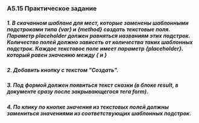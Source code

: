 ### A5.15 Практическое задание ###
##### 1. В скачанном шаблоне для мест, которые заменены шаблонными подстроками типа __{var}__ и __{method}__ создать текстовые поля. Параметр __placeholder__ должен равняться названиям этих подстрок. Количество полей должно зависеть от количества таких шаблонных подстрок. Каждое текстовое поле имеет параметр __{placeholder}__. который равен значению между __{__ и __}__ #####
##### 2. Добавить кнопку с текстом "Создать". #####
##### 3. Под формой должен появиться текст сказки (в блоке __result__, в документе сразу после закрывающегося тега __form__). #####
##### 4. По клику по кнопке значения из текстовых полей должны замениться значениями из соответствующих шаблонных подстрок. #####
